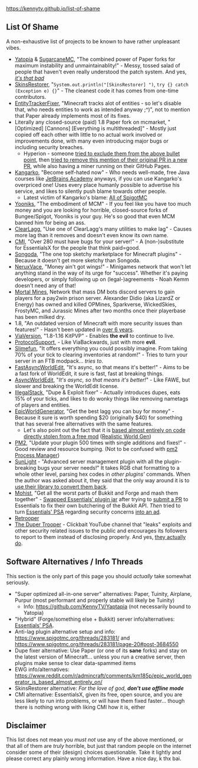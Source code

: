 https://kennytv.github.io/list-of-shame

## List Of Shame
A non-exhaustive list of projects to be known to have rather unpleasant vibes.

* [Yatopia](https://github.com/YatopiaMC/Yatopia) & [SugarcaneMC](https://github.com/SugarcaneMC/Sugarcane), "The combined power of Paper forks for maximum instability and unmaintainablity!" - Messy, tossed salad of people that haven't even really understood the patch system. And yes, *[it's that bad](https://github.com/KennyTV/Yaptapia)*
* [SkinsRestorer](https://github.com/SkinsRestorer/SkinsRestorerX), "`System.out.println("[SkinsRestorer] ")`, `try {} catch (Exception e) {}`" - The cleanest code it has comes from one-time contributors.
* [EntityTrackerFixer](https://github.com/Esmorall/EntityTrackerFixer), "Minecraft tracks alot of entities - so let's disable that, who needs entities to work as intended anyway ;^)", not to mention that Paper already implements most of its fixes.
* Literally any closed-source (paid) 1.8 Paper fork on mcmarket, "\[Optimized\] \[Cannons\] \[Everything is multithreaded\]" - Mostly just copied off each other with little to no actual work involved or improvements done, with many even introducing major bugs or including security breaches.
  - Hyperion - someone [tried to exclude them from the above bullet point](https://github.com/KennyTV/list-of-shame/pull/15), then [tried to remove this mention of their original PR in a new PR](https://github.com/KennyTV/list-of-shame/pull/17), while also having a miner running on their GitHub Pages.
* [Kangarko](https://github.com/kangarko), "Become self-hated now" - Who needs well-made, free Java courses like [JetBrains Academy](https://www.jetbrains.com/academy/) anyways, if you can use Kangarko's overpriced one! Uses every place humanly possible to advertise his service, and likes to silently push blame towards other people.
  - Latest victim of Kangarko's blame: [All of SpigotMC](https://www.spigotmc.org/threads/478408/)
* [Yooniks](https://www.mc-market.org/members/126711/), "The embodiment of MCM" - If you feel like you have too much money and you are looking for horrible, closed-source forks of Bungee/Spigot, Yooniks is your guy. He's so good that even MCM banned him for being an ass.
* [ClearLagg](https://www.spigotmc.org/resources/clearlagg.68271/), "Use one of ClearLagg's many utilities to make lag" - Causes more lag than it removes and doesn't even know its own name.
* [CMI](https://www.spigotmc.org/resources/cmi.3742/), "Over 280 must have bugs for your server!" - A (non-)substitute for EssentialsX for the people that think paid=good.
* [Songoda](https://songoda.com/marketplace), "The one top sketchy marketplace for Minecraft plugins" - Because it doesn't get more sketchy than Songoda.
* [NeruxVace](https://neruxvace.net/), "Money ain't got wings!" - Minigames network that won't let anything stand in the way of its urge for "success". Whether it's paying developers, or simply following up on (legal-)agreements - Noah Kemm doesn't need any of that!
* [Mortal Mines](https://mortalmines.com/), Network that mass DM bots discord servers to gain players for a pay2win prison server. Alexander Didio (aka LizardZ or Energy) has owned and killed OPMines, Sparkverse, WickedSkies, FrostyMC, and Jurassic Mines after two months once their playerbase has been milked dry.
* 1.8, "An outdated version of Minecraft with more security issues than features!" - Hasn't been updated in [over 6 years](https://howoldisminecraft188.today/).
* [ViaVersion](https://github.com/ViaVersion/ViaVersion), "1.8-1.16 KitPVP" - Enables **the evil** to continue to live.
* [ProtocolSupport](https://www.spigotmc.org/resources/protocolsupport.7201/), - Like ViaBackwards, just with more **evil**.
* [Slimefun](https://github.com/Slimefun/Slimefun4), "It offers everything you could possibly imagine. From taking 70% of your tick to clearing inventories at random!" - Tries to turn your server in an FTB modpack... *tries to*.
* [FastAsyncWorldEdit](https://www.spigotmc.org/resources/fast-async-worldedit.13932), "It's async, so that means it's better!" - Aims to be a fast fork of WorldEdit, it sure is fast, fast at breaking things.
* [AsyncWorldEdit](https://www.spigotmc.org/resources/asyncworldedit-premium.9661/), "*It's async, so that means it's better!*" - Like FAWE, but slower and breaking the WorldEdit license.
* [IllegalStack](https://www.spigotmc.org/resources/dupe-fixes-illegal-stack-remover.44411/), "Dupe & Exploit fixer" - Actually introduces dupes, eats 15% of your ticks, and likes to do wonky things like removing nametags of players and entities.
* [EpicWorldGenerator](https://www.spigotmc.org/resources/epicworldgenerator.8067/), "Get the best lagg you can buy for money" - Because it sure is worth spending $20 (originally $40) for something that has several free alternatives with the same features.
  - Let's also point out the fact that it is [based almost entirely on code directly stolen from a free mod](https://www.reddit.com/r/admincraft/comments/km185p/epic_world_generator_is_based_almost_entirely_on/) ([Realistic World Gen](https://www.minecraftforum.net/forums/mapping-and-modding-java-edition/minecraft-mods/1281910-teds-world-gen-mods-realistic-world-gen-alpha-1-3))
* [PM2](https://www.spigotmc.org/members/pm2.597961/), "Update your plugin 500 times with single additions and fixes!" - Good review and resource bumping. (Not to be confused with [pm2 Process Manager](https://pm2.io/))
* [SunLight](https://www.spigotmc.org/resources/sunlight-%E2%80%A2-server-management-plugin-essentials-1-14-1-16.67733/) - "Advanced server management plugin with all the plugin-breaking bugs your server needs!" It takes RGB chat formatting to a whole other level, parsing hex codes in *other plugins'* commands. When the author was asked about it, they said that the only way around it is to [use their library to convert them back](https://www.spigotmc.org/threads/sunlight-%E2%80%A2-server-management-plugin-essentials-1-14-1-16.374716/page-39#post-4124177).
* [Mohist](https://github.com/MohistMC/Mohist), "Get all the worst parts of Bukkit and Forge and mash them together" - [Swapped Essentials' plugin jar](https://github.com/MohistMC/Mohist/blob/70a303f4d02e9480cc5472c1c26f7d9cb6560732/src/fmllauncher/java/com/mohistmc/AutoDeletePlugins.java#L20-L22) after trying to [submit a PR](https://github.com/EssentialsX/Essentials/pull/3580) to Essentials to fix their own butchering of the Bukkit API. *Then* tried to turn [Essentials' PSA](https://essentialsx.net/do-not-use-mohist.html) regarding security concerns [into an ad](https://github.com/EssentialsX/Website/pull/44).
* [Retrooper](https://github.com/KennyTV/list-of-shame/issues/46)
* [The Duper Trooper](https://www.youtube.com/channel/UC_Nuc3040H1WjeO9aoY4NPg) - Clickbait YouTube channel that "leaks" exploits and other security related issues to the public and encourages its followers to report to them instead of disclosing properly. And yes, [they actually do](https://cdn.discordapp.com/attachments/155145799796391936/877016425221459978/unknown.png).

## Software Alternatives / Info Threads
This section is the only part of this page you should *actually* take somewhat seriously.

* "Super optimized all-in-one server" alternatives: Paper, Tuinity, Airplane, Purpur (most performant and properly stable will likely be Tuinity)
  * Info: https://github.com/KennyTV/Yaptapia (not necessarily bound to Yatopia)
* "Hybrid" (Forge/something else + Bukkit) server info/alternatives: [Essentials' PSA](https://essentialsx.net/do-not-use-mohist.html).
* Anti-lag plugin alternative setup and info: https://www.spigotmc.org/threads/283181/ and https://www.spigotmc.org/threads/283181/page-20#post-3684550
* Dupe fixer alternative: Use Paper (or one of its **sane** forks) and stay on the latest version of Minecraft... unless you run a creative server, then plugins make sense to clear data-spammed items
* EWG info/alternatives: https://www.reddit.com/r/admincraft/comments/km185p/epic_world_generator_is_based_almost_entirely_on/
* SkinsRestorer alternative: *For the love of god, **don't use offline mode***
* CMI alternative: EssentialsX, given its free, open source, and you are less likely to run into problems, or will have them fixed faster... though there is nothing wrong with liking CMI how it is, either

## Disclaimer
This list does not mean you *must not* use any of the above mentioned, or that all of them are *truly* horrible,
but just that random people on the internet consider some of their (design) choices questionable.
Take it lightly and please correct any plainly wrong information.
Have a nice day, k thx bai.
